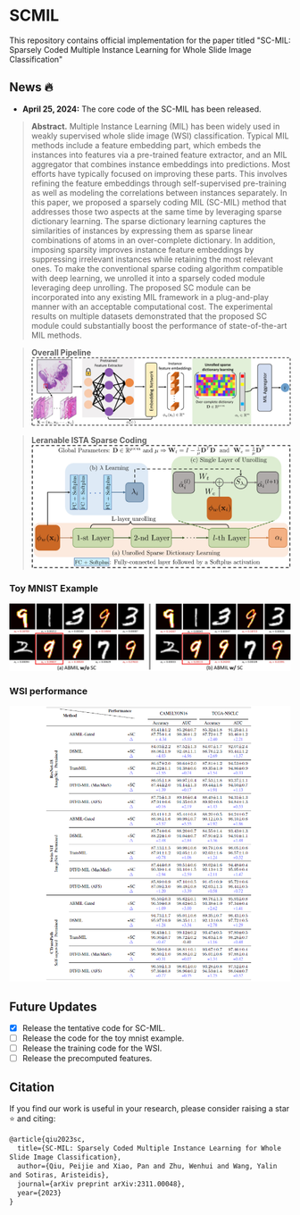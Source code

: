 # SCMIL
This repository contains official implementation for the paper titled "SC-MIL: Sparsely Coded Multiple Instance Learning for Whole Slide Image Classification"

## News :fire:
- **April 25, 2024:** The core code of the SC-MIL has been released.

> **Abstract.**   Multiple Instance Learning (MIL) has been widely used in weakly supervised whole slide image (WSI) classification. Typical MIL methods include a feature embedding part, which embeds the instances into features via a pre-trained feature extractor, and an MIL aggregator that combines instance embeddings into predictions. Most efforts have typically focused on improving these parts. This involves refining the feature embeddings through self-supervised pre-training as well as modeling the correlations between instances separately. 
  In this paper, we proposed a sparsely coding MIL (SC-MIL) method that addresses those two aspects at the same time by leveraging sparse dictionary learning. The sparse dictionary learning captures the similarities of instances by expressing them as sparse linear combinations of atoms in an over-complete dictionary. In addition, imposing sparsity improves instance feature embeddings by suppressing irrelevant instances while retaining the most relevant ones. To make the conventional sparse coding algorithm compatible with deep learning, we unrolled it into a sparsely coded module leveraging deep unrolling. The proposed SC module can be incorporated into any existing MIL framework in a plug-and-play manner with an acceptable computational cost. The experimental results on multiple datasets demonstrated that the proposed SC module could substantially boost the performance of state-of-the-art MIL methods. 

> **Overall Pipeline**
![Method](figures/cover.jpg)

> **Leranable ISTA Sparse Coding**
![Method](figures/sc_module.jpg)

### Toy MNIST Example 
![Method](figures/toy.jpg)

### WSI performance
![Method](figures/main_results.png)

## Future Updates
- [x] Release the tentative code for SC-MIL.
- [ ] Release the code for the toy mnist example.
- [ ] Release the training code for the WSI.
- [ ] Release the precomputed features.

## Citation
If you find our work is useful in your research, please consider raising a star  :star:  and citing:

```
@article{qiu2023sc,
  title={SC-MIL: Sparsely Coded Multiple Instance Learning for Whole Slide Image Classification},
  author={Qiu, Peijie and Xiao, Pan and Zhu, Wenhui and Wang, Yalin and Sotiras, Aristeidis},
  journal={arXiv preprint arXiv:2311.00048},
  year={2023}
}
```